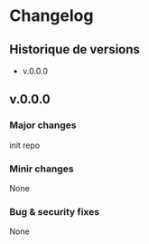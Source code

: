 # Changelog

## Historique de versions
- v.0.0.0
  
## v.0.0.0
### Major changes
init repo
### Minir changes
None
### Bug & security fixes
None